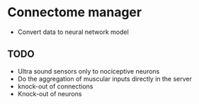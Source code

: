 # Connectome manager
+ Convert data to neural network model

## TODO
+ Ultra sound sensors only to nociceptive neurons
+ Do the aggregation of muscular inputs directly in the server
+ knock-out of connections
+ Knock-out of neurons
